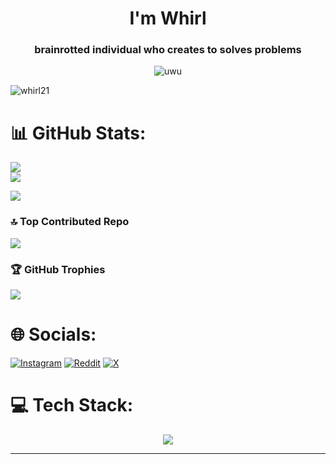 <h1 align="center">I'm Whirl</h1>

<h3 align="center">brainrotted individual who creates to solves problems
</h3>
<div align="center"><img alt="uwu"src="https://discord.c99.nl/widget/theme-3/808332105108553759.png"></div>

<p align="left"> <img src="https://komarev.com/ghpvc/?username=whirl21&label=Profile%20views&color=0dd3b2&style=flat-square" alt="whirl21" /> </p> 



# 📊 GitHub Stats:


![](https://gh-stats-whirl.vercel.app/api?username=whirlxd&theme=radical&hide_border=false&include_all_commits=true&count_private=false)<br/>
![](https://github-readme-streak-stats.herokuapp.com/?user=whirlxd&theme=radical&hide_border=false)<br/>

![](https://gh-stats-whirl.vercel.vercel.app/api/top-langs/?username=whirlxd&theme=radical&hide_border=false&include_all_commits=true&count_private=false&layout=compact)
### 🔝 Top Contributed Repo

![](https://github-contributor-stats.vercel.app/api?username=whirlxd&limit=5&theme=radical&combine_all_yearly_contributions=true)

### 🏆 GitHub Trophies

![](https://github-profile-trophy.vercel.app/?username=whirlxd&theme=radical&no-frame=false&no-bg=true&margin-w=4)



 
# 🌐 Socials:

[![Instagram](https://img.shields.io/badge/Instagram-%23E4405F.svg?logo=Instagram&logoColor=white)](https://instagram.com/whirlxd) [![Reddit](https://img.shields.io/badge/Reddit-%23FF4500.svg?logo=Reddit&logoColor=white)](https://reddit.com/user/n_i_n_j_a_2_1) [![X](https://img.shields.io/badge/X-black.svg?logo=X&logoColor=white)](https://x.com/whirlxd)

# 💻 Tech Stack:

<p align="center">
  <a>
    <img src="https://skillicons.dev/icons?i=react,tailwind,vite,git,figma,typescript,javascript,python,c,lua,go,astro,svelte,arch,ubuntu,html,css,bots,discordjs,docker,electron,discord,vscode,supabase,firebase,opencv,htmx,sqlite,netlify,vercel,appwrite,arduino,azure,blender,bootstrap,flutter,gcp,heroku,postman,jest&perline=10" />
  </a>
</p>


---





